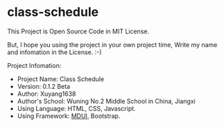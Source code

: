 # class-schedule

This Project is Open Source Code in MIT License.

But, I hope you using the project in your own project time, Write my name and infomation in the License. :-)

Project Infomation:

- Project Name: Class Schedule
- Version: 0.1.2 Beta
- Author: Xuyang1638
- Author's School: Wuning No.2 Middle School in China, Jiangxi
- Using Language: HTML, CSS, Javascript.
- Using Framework: [MDUI](http://www.mdui.org), Bootstrap.
